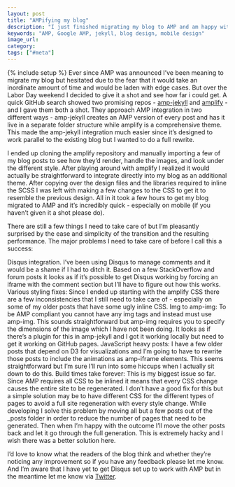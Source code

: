 ```yaml
---
layout: post
title: "AMPifying my blog"
description: "I just finished migrating my blog to AMP and am happy with the outcome. The site's snappier and feels much better on mobile."
keywords: "AMP, Google AMP, jekyll, blog design, mobile design"
image_url:
category:
tags: ["#meta"]
---
```

{% include setup %}
Ever since AMP was announced I’ve been meaning to migrate my blog but hesitated due to the fear that it would take an inordinate amount of time and would be laden with edge cases. But over the Labor Day weekend I decided to give it a shot and see how far i could get. A quick GitHub search showed two promising repos - [amp-jekyll](https://github.com/juusaw/amp-jekyll) and [amplify](https://github.com/ageitgey/amplify) - and I gave them both a shot. They approach AMP integration in two different ways - amp-jekyll creates an AMP version of every post and has it live in a separate folder structure while amplify is a comprehensive theme. This made the amp-jekyll integration much easier since it’s designed to work parallel to the existing blog but I wanted to do a full rewrite.

I ended up cloning the amplify repository and manually importing a few of my blog posts to see how they’d render, handle the images, and look under the different style. After playing around with amplify I realized it would actually be straightforward to integrate directly into my blog as an additional theme. After copying over the design files and the libraries required to inline the SCSS I was left with making a few changes to the CSS to get it to resemble the previous design. All in it took a few hours to get my blog migrated to AMP and it’s incredibly quick - especially on mobile (if you haven’t given it a shot please do).

There are still a few things I need to take care of but I’m pleasantly surprised by the ease and simplicity of the transition and the resulting performance. The major problems I need to take care of before I call this a success:

Disqus integration. I’ve been using Disqus to manage comments and it would be a shame if I had to ditch it. Based on a few StackOverflow and forum posts it looks as if it’s possible to get Disqus working by forcing an iframe with the comment section but I’ll have to figure out how this works.
Various styling fixes: Since I ended up starting with the amplify CSS there are a few inconsistencies that I still need to take care of - especially on some of my older posts that have some ugly inline CSS.
Img to amp-img: To be AMP compliant you cannot have any img tags and instead must use amp-img. This sounds straightforward but amp-img requires you to specify the dimensions of the image which I have not been doing. It looks as if there’s a plugin for this in amp-jekyll and I got it working locally but need to get it working on GitHub pages.
JavaScript heavy posts: I have a few older posts that depend on D3 for visualizations and I’m going to have to rewrite those posts to include the animations as amp-iframe elements. This seems straightforward but I’m sure I’ll run into some hiccups when I actually sit down to do this.
Build times take forever: This is my biggest issue so far. Since AMP requires all CSS to be inlined it means that every CSS change causes the entire site to be regenerated. I don’t have a good fix for this but a simple solution may be to have different CSS for the different types of pages to avoid a full site regeneration with every style change. While developing I solve this problem by moving all but a few posts out of the _posts folder in order to reduce the number of pages that need to be generated. Then when I’m happy with the outcome I’ll move the other posts back and let it go through the full generation. This is extremely hacky and I wish there was a better solution here.

I’d love to know what the readers of the blog think and whether they’re noticing any improvement so if you have any feedback please let me know. And I’m aware that I have yet to get Disqus set up to work with AMP but in the meantime let me know via [Twitter](https://twitter.com/dangoldin).
